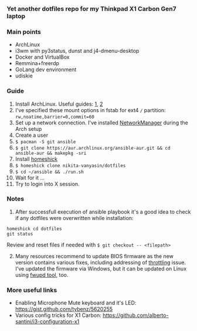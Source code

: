 
### Yet another dotfiles repo for my Thinkpad X1 Carbon Gen7 laptop

### Main points
- ArchLinux
- i3wm with py3status, dunst and j4-dmenu-desktop
- Docker and VirtualBox
- Remmina+freerdp
- GoLang dev environment
- udiskie


### Guide
1) Install ArchLinux. Useful guides: [1](https://wiki.archlinux.org/index.php/Installation_guide), [2](https://kozikow.com/2016/06/03/installing-and-configuring-arch-linux-on-thinkpad-x1-carbon/)
1) I've specified these mount options in fstab for ext4 `/` partition: `rw,noatime,barrier=0,commit=60`
1) Set up a network connection. I've installed [NetworkManager](https://wiki.archlinux.org/index.php/NetworkManager) during the Arch setup
1) Create a user
1) `$ pacman -S git ansible`
1) `$ git clone https://aur.archlinux.org/ansible-aur.git && cd ansible-aur && makepkg -sri`
1) Install [homeshick](https://github.com/andsens/homeshick#quick-install)
1) `$ homeshick clone nikita-vanyasin/dotfiles`
1) `$ cd ~/ansible && ./run.sh`
1) Wait for it ...
1) Try to login into X session.


### Notes
1) After successfull execution of ansible playbook it's a good idea to check if any dotfiles were overwritten while installation:
  ```
  homeshick cd dotfiles
  git status
  ```
  Review and reset files if needed with `$ git checkout -- <filepath>`


2) Many resources recommend to update BIOS firmware as the new version contains various fixes, including addressing of [throttling](https://wiki.archlinux.org/index.php/Lenovo_ThinkPad_X1_Carbon_(Gen_7)#Power_management/Throttling_issues) issue.
  I've updated the firmware via Windows, but it can be updated on Linux using [fwupd tool](https://wiki.archlinux.org/index.php/Lenovo_ThinkPad_X1_Carbon_(Gen_7)#Updates), too.
  

### More useful links
- Enabling Microphone Mute keyboard and it's LED: https://gist.github.com/tybenz/5620255 
- Various config tricks for X1 Carbon: https://github.com/alberto-santini/i3-configuration-x1
